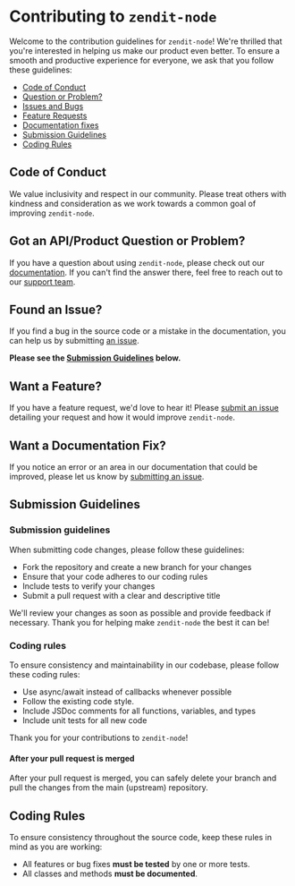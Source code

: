 # Contributing to `zendit-node`

Welcome to the contribution guidelines for `zendit-node`! We're thrilled that you're interested in helping us make our product even better.
To ensure a smooth and productive experience for everyone, we ask that you follow these guidelines:

- [Code of Conduct](#coc)
- [Question or Problem?](#question)
- [Issues and Bugs](#issue)
- [Feature Requests](#feature)
- [Documentation fixes](#docs)
- [Submission Guidelines](#submit)
- [Coding Rules](#rules)


## <a name="coc"></a> Code of Conduct

We value inclusivity and respect in our community. 
Please treat others with kindness and consideration as we work towards a common goal of improving `zendit-node`.

## <a name="question"></a> Got an API/Product Question or Problem?

If you have a question about using `zendit-node`, please check out our [documentation][docs-link]. 
If you can't find the answer there, feel free to reach out to our [support team][support-page].

## <a name="issue"></a> Found an Issue?

If you find a bug in the source code or a mistake in the documentation, you can
help us by submitting [an issue][issue-link].

**Please see the [Submission Guidelines](#submit) below.**

## <a name="feature"></a> Want a Feature?

If you have a feature request, we'd love to hear it! Please [submit an issue][issue-link] detailing your request and how it would improve `zendit-node`.

## <a name="docs"></a> Want a Documentation Fix?
If you notice an error or an area in our documentation that could be improved, please let us know by [submitting an issue][issue-link].

## <a name="submit"></a> Submission Guidelines

### Submission guidelines

When submitting code changes, please follow these guidelines:

* Fork the repository and create a new branch for your changes
* Ensure that your code adheres to our coding rules
* Include tests to verify your changes
* Submit a pull request with a clear and descriptive title

We'll review your changes as soon as possible and provide feedback if necessary. Thank you for helping make `zendit-node` the best it can be!

### Coding rules
To ensure consistency and maintainability in our codebase, please follow these coding rules:

* Use async/await instead of callbacks whenever possible
* Follow the existing code style.
* Include JSDoc comments for all functions, variables, and types
* Include unit tests for all new code

Thank you for your contributions to `zendit-node`!

#### After your pull request is merged

After your pull request is merged, you can safely delete your branch and pull
the changes from the main (upstream) repository.

## <a name="rules"></a> Coding Rules

To ensure consistency throughout the source code, keep these rules in mind as you are working:

* All features or bug fixes **must be tested** by one or more tests.
* All classes and methods **must be documented**.

[docs-link]: https://developers.zendit.io/api
[issue-link]: https://github.com/zenditplatform/zendit-node-sdk/issues/new
[github]: https://github.com/zenditplatform/zendit-node-sdk
[support-page]: https://developers.zendit.io/zendit-support
